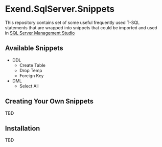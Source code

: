 # Exend.SqlServer.Snippets

This repository contains set of some useful frequently used T-SQL statements that are wrapped into snippets that could be imported and used in [SQL Server Management Studio](https://docs.microsoft.com/en-us/sql/ssms/download-sql-server-management-studio-ssms)  

## Available Snippets
- DDL
    - Create Table
    - Drop Temp
    - Foreign Key
- DML
    - Select All

## Creating Your Own Snippets
TBD

## Installation
TBD